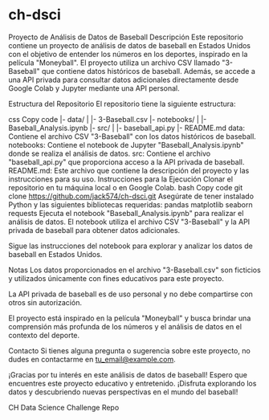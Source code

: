# ch-dsci

Proyecto de Análisis de Datos de Baseball
Descripción
Este repositorio contiene un proyecto de análisis de datos de baseball en Estados Unidos con el objetivo de entender los números en los deportes, inspirado en la película "Moneyball". El proyecto utiliza un archivo CSV llamado "3-Baseball" que contiene datos históricos de baseball. Además, se accede a una API privada para consultar datos adicionales directamente desde Google Colab y Jupyter mediante una API personal.

Estructura del Repositorio
El repositorio tiene la siguiente estructura:

css
Copy code
|- data/
|  |- 3-Baseball.csv
|- notebooks/
|  |- Baseball_Analysis.ipynb
|- src/
|  |- baseball_api.py
|- README.md
data: Contiene el archivo CSV "3-Baseball" con los datos históricos de baseball.
notebooks: Contiene el notebook de Jupyter "Baseball_Analysis.ipynb" donde se realiza el análisis de datos.
src: Contiene el archivo "baseball_api.py" que proporciona acceso a la API privada de baseball.
README.md: Este archivo que contiene la descripción del proyecto y las instrucciones para su uso.
Instrucciones para la Ejecución
Clonar el repositorio en tu máquina local o en Google Colab.
bash
Copy code
git clone https://github.com/jack574/ch-dsci.git
Asegúrate de tener instalado Python y las siguientes bibliotecas requeridas:
pandas
matplotlib
seaborn
requests
Ejecuta el notebook "Baseball_Analysis.ipynb" para realizar el análisis de datos. El notebook utiliza el archivo CSV "3-Baseball" y la API privada de baseball para obtener datos adicionales.

Sigue las instrucciones del notebook para explorar y analizar los datos de baseball en Estados Unidos.

Notas
Los datos proporcionados en el archivo "3-Baseball.csv" son ficticios y utilizados únicamente con fines educativos para este proyecto.

La API privada de baseball es de uso personal y no debe compartirse con otros sin autorización.

El proyecto está inspirado en la película "Moneyball" y busca brindar una comprensión más profunda de los números y el análisis de datos en el contexto del deporte.

Contacto
Si tienes alguna pregunta o sugerencia sobre este proyecto, no dudes en contactarme en tu_email@example.com.

¡Gracias por tu interés en este análisis de datos de baseball! Espero que encuentres este proyecto educativo y entretenido. ¡Disfruta explorando los datos y descubriendo nuevas perspectivas en el mundo del baseball!

CH Data Science Challenge Repo
